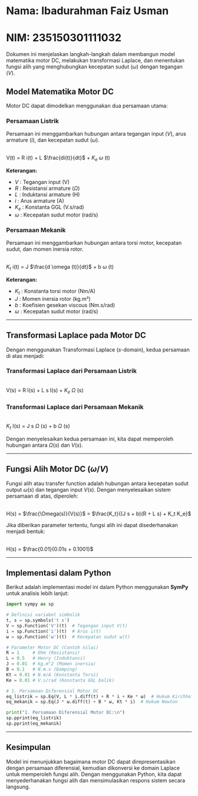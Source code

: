 # Nama: Ibadurahman Faiz Usman
# NIM: 235150301111032

Dokumen ini menjelaskan langkah-langkah dalam membangun model matematika motor DC, melakukan transformasi Laplace, dan menentukan fungsi alih yang menghubungkan kecepatan sudut ($\omega$) dengan tegangan ($V$).  

## Model Matematika Motor DC  

Motor DC dapat dimodelkan menggunakan dua persamaan utama:  

### Persamaan Listrik  
Persamaan ini menggambarkan hubungan antara tegangan input ($V$), arus armature ($i$), dan kecepatan sudut ($\omega$).  

\
V(t) = R i(t) + L $\frac{di(t)}{dt}$ + $K_e$ $\omega$ (t)

**Keterangan:**  
- $V$ : Tegangan input (V)  
- $R$ : Resistansi armature ($\Omega$)  
- $L$ : Induktansi armature (H)  
- $i$ : Arus armature (A)  
- $K_e$ : Konstanta GGL (V.s/rad)  
- $\omega$ : Kecepatan sudut motor (rad/s)  

### Persamaan Mekanik  
Persamaan ini menggambarkan hubungan antara torsi motor, kecepatan sudut, dan momen inersia rotor.  

\
$K_t$ i(t) = J $\frac{d \omega (t)}{dt}$ + b $\omega$ (t)

**Keterangan:**  
- $K_t$ : Konstanta torsi motor (Nm/A)  
- $J$ : Momen inersia rotor (kg.m²)  
- $b$ : Koefisien gesekan viscous (Nm.s/rad)  
- $\omega$ : Kecepatan sudut motor (rad/s)  

---

## Transformasi Laplace pada Motor DC  

Dengan menggunakan Transformasi Laplace ($s$-domain), kedua persamaan di atas menjadi:  

### Transformasi Laplace dari Persamaan Listrik  
\
V(s) = R I(s) + L s I(s) + $K_e$ $\Omega$ (s)

### Transformasi Laplace dari Persamaan Mekanik  
\
$K_t$ I(s) = J s $\Omega$ (s) + b $\Omega$ (s)

Dengan menyelesaikan kedua persamaan ini, kita dapat memperoleh hubungan antara $\Omega(s)$ dan $V(s)$.

---

## Fungsi Alih Motor DC ($\omega / V$)  

Fungsi alih atau transfer function adalah hubungan antara kecepatan sudut output $\omega (s)$ dan tegangan input $V(s)$. Dengan menyelesaikan sistem persamaan di atas, diperoleh:  

\
H(s) = $\frac{\Omega(s)}{V(s)}$ = $\frac{K_t}{(J s + b)(R + L s) + K_t K_e}$

Jika diberikan parameter tertentu, fungsi alih ini dapat disederhanakan menjadi bentuk:  

\
H(s) = $\frac{0.01}{0.01s + 0.1001}$

---

## Implementasi dalam Python  
Berikut adalah implementasi model ini dalam Python menggunakan **SymPy** untuk analisis lebih lanjut:  

```python
import sympy as sp

# Definisi variabel simbolik
t, s = sp.symbols('t s')
V = sp.Function('V')(t)  # Tegangan input V(t)
i = sp.Function('i')(t)  # Arus i(t)
ω = sp.Function('ω')(t)  # Kecepatan sudut ω(t)

# Parameter Motor DC (Contoh nilai)
R = 1     # Ohm (Resistansi)
L = 0.5   # Henry (Induktansi)
J = 0.01  # kg.m^2 (Momen inersia)
B = 0.1   # N.m.s (Damping)
Kt = 0.01 # N.m/A (Konstanta Torsi)
Ke = 0.01 # V.s/rad (Konstanta GGL balik)

# 1. Persamaan Diferensial Motor DC
eq_listrik = sp.Eq(V, L * i.diff(t) + R * i + Ke * ω)  # Hukum Kirchhoff
eq_mekanik = sp.Eq(J * ω.diff(t) + B * ω, Kt * i)  # Hukum Newton

print("1. Persamaan Diferensial Motor DC:\n")
sp.pprint(eq_listrik)
sp.pprint(eq_mekanik)
```

---

## Kesimpulan  
Model ini menunjukkan bagaimana motor DC dapat direpresentasikan dengan persamaan diferensial, kemudian dikonversi ke domain Laplace untuk memperoleh fungsi alih. Dengan menggunakan Python, kita dapat menyederhanakan fungsi alih dan mensimulasikan respons sistem secara langsung.
